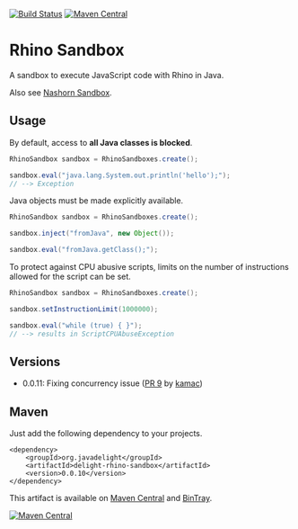 [![Build Status](https://travis-ci.org/javadelight/delight-rhino-sandbox.svg?branch=master)](https://travis-ci.org/javadelight/delight-rhino-sandbox) [![Maven Central](https://img.shields.io/maven-central/v/org.javadelight/delight-rhino-sandbox.svg)](https://search.maven.org/#search%7Cga%7C1%7Cdelight-rhino-sandbox)

# Rhino Sandbox

A sandbox to execute JavaScript code with Rhino in Java.

Also see [Nashorn Sandbox](https://github.com/javadelight/delight-nashorn-sandbox).

## Usage

By default, access to **all Java classes is blocked**.

```java
RhinoSandbox sandbox = RhinoSandboxes.create();

sandbox.eval("java.lang.System.out.println('hello');");
// --> Exception
```

Java objects must be made explicitly available.

```java
RhinoSandbox sandbox = RhinoSandboxes.create();

sandbox.inject("fromJava", new Object());

sandbox.eval("fromJava.getClass();");
```

To protect against CPU abusive scripts, limits on the number of instructions allowed for the script can be set.

```java
RhinoSandbox sandbox = RhinoSandboxes.create();

sandbox.setInstructionLimit(1000000);

sandbox.eval("while (true) { }");
// --> results in ScriptCPUAbuseException
```

## Versions

- 0.0.11: Fixing concurrency issue ([PR 9](https://github.com/javadelight/delight-rhino-sandbox/pull/9) by [kamac](https://github.com/kamac))

## Maven

Just add the following dependency to your projects.

```
<dependency>
    <groupId>org.javadelight</groupId>
    <artifactId>delight-rhino-sandbox</artifactId>
    <version>0.0.10</version>
</dependency>
```

This artifact is available on [Maven Central](https://search.maven.org/#search%7Cga%7C1%7Cdelight-rhino-sandbox) and 
[BinTray](https://bintray.com/javadelight/javadelight/delight-rhino-sandbox).

[![Maven Central](https://img.shields.io/maven-central/v/org.javadelight/delight-rhino-sandbox.svg)](https://search.maven.org/#search%7Cga%7C1%7Cdelight-rhino-sandbox)

